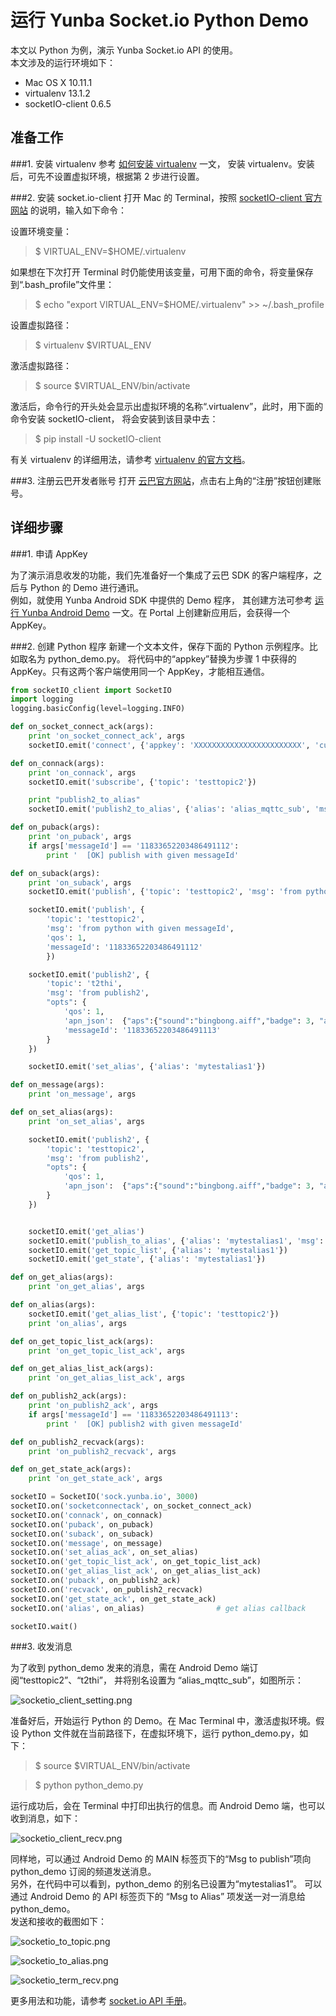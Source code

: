 # 运行 Yunba Socket.io Python Demo

本文以 Python 为例，演示 Yunba Socket.io API 的使用。
<br>
本文涉及的运行环境如下：

* Mac OS X 10.11.1
* virtualenv 13.1.2
* socketIO-client 0.6.5

## 准备工作

###1. 安装 virtualenv
参考 [如何安装 virtualenv](https://github.com/yunba/docs/blob/master/support/knowledge_base/Install_virtualenv.md) 一文，
安装 virtualenv。安装后，可先不设置虚拟环境，根据第 2 步进行设置。

###2. 安装 socket.io-client
打开 Mac 的 Terminal，按照 [socketIO-client 官方网站](https://pypi.python.org/pypi/socketIO-client) 的说明，输入如下命令：
<br>

设置环境变量：
>$ VIRTUAL_ENV=$HOME/.virtualenv

如果想在下次打开 Terminal 时仍能使用该变量，可用下面的命令，将变量保存到“.bash_profile”文件里：
>$ echo "export VIRTUAL_ENV=$HOME/.virtualenv" >> ~/.bash_profile

设置虚拟路径：
>$ virtualenv $VIRTUAL_ENV

激活虚拟路径：
>$ source $VIRTUAL_ENV/bin/activate

激活后，命令行的开头处会显示出虚拟环境的名称“.virtualenv”，此时，用下面的命令安装 socketIO-client，
将会安装到该目录中去：
>$ pip install -U socketIO-client

有关 virtualenv 的详细用法，请参考 [virtualenv 的官方文档](https://virtualenv.pypa.io/en/latest/userguide.html)。

###3. 注册云巴开发者账号
打开 [云巴官方网站](http://yunba.io "云巴官方网站")，点击右上角的“注册”按钮创建账号。  

## 详细步骤


###1. 申请 AppKey

为了演示消息收发的功能，我们先准备好一个集成了云巴 SDK 的客户端程序，之后与 Python 的 Demo 进行通讯。
<br>
例如，就使用 Yunba Android SDK 中提供的 Demo 程序，
其创建方法可参考 [运行 Yunba Android Demo](https://github.com/yunba/docs/blob/master/quickstart/demo/Demo_Android.md) 一文。在 Portal 上创建新应用后，会获得一个 AppKey。

###2. 创建 Python 程序
新建一个文本文件，保存下面的 Python 示例程序。比如取名为 python_demo.py。
将代码中的“appkey”替换为步骤 1 中获得的 AppKey。只有这两个客户端使用同一个 AppKey，才能相互通信。<br>

```python
from socketIO_client import SocketIO
import logging
logging.basicConfig(level=logging.INFO)

def on_socket_connect_ack(args):
    print 'on_socket_connect_ack', args
    socketIO.emit('connect', {'appkey': 'XXXXXXXXXXXXXXXXXXXXXXXX', 'customid': 'python_demo'})

def on_connack(args):
    print 'on_connack', args
    socketIO.emit('subscribe', {'topic': 'testtopic2'})

    print "publish2_to_alias"
    socketIO.emit('publish2_to_alias', {'alias': 'alias_mqttc_sub', 'msg': "hello to alias from publish2_to_alias"});

def on_puback(args):
    print 'on_puback', args
    if args['messageId'] == '11833652203486491112':
        print '  [OK] publish with given messageId'

def on_suback(args):
    print 'on_suback', args
    socketIO.emit('publish', {'topic': 'testtopic2', 'msg': 'from python', 'qos': 1})

    socketIO.emit('publish', {
        'topic': 'testtopic2',
        'msg': 'from python with given messageId',
        'qos': 1,
        'messageId': '11833652203486491112'
        })

    socketIO.emit('publish2', {
        'topic': 't2thi',
        'msg': 'from publish2',
        "opts": {
            'qos': 1,
            'apn_json':  {"aps":{"sound":"bingbong.aiff","badge": 3, "alert":"douban"}},
            'messageId': '11833652203486491113'
        }
    })

    socketIO.emit('set_alias', {'alias': 'mytestalias1'})

def on_message(args):
    print 'on_message', args

def on_set_alias(args):
    print 'on_set_alias', args

    socketIO.emit('publish2', {
        'topic': 'testtopic2',
        'msg': 'from publish2',
        "opts": {
            'qos': 1,
            'apn_json':  {"aps":{"sound":"bingbong.aiff","badge": 3, "alert":"douban"}}
        }
    })


    socketIO.emit('get_alias')
    socketIO.emit('publish_to_alias', {'alias': 'mytestalias1', 'msg': "hello to alias"})
    socketIO.emit('get_topic_list', {'alias': 'mytestalias1'})
    socketIO.emit('get_state', {'alias': 'mytestalias1'})

def on_get_alias(args):
    print 'on_get_alias', args

def on_alias(args):
    socketIO.emit('get_alias_list', {'topic': 'testtopic2'})
    print 'on_alias', args

def on_get_topic_list_ack(args):
    print 'on_get_topic_list_ack', args

def on_get_alias_list_ack(args):
    print 'on_get_alias_list_ack', args

def on_publish2_ack(args):
    print 'on_publish2_ack', args
    if args['messageId'] == '11833652203486491113':
        print '  [OK] publish2 with given messageId'

def on_publish2_recvack(args):
    print 'on_publish2_recvack', args

def on_get_state_ack(args):
    print 'on_get_state_ack', args

socketIO = SocketIO('sock.yunba.io', 3000)
socketIO.on('socketconnectack', on_socket_connect_ack)
socketIO.on('connack', on_connack)
socketIO.on('puback', on_puback)
socketIO.on('suback', on_suback)
socketIO.on('message', on_message)
socketIO.on('set_alias_ack', on_set_alias)
socketIO.on('get_topic_list_ack', on_get_topic_list_ack)
socketIO.on('get_alias_list_ack', on_get_alias_list_ack)
socketIO.on('puback', on_publish2_ack)
socketIO.on('recvack', on_publish2_recvack)
socketIO.on('get_state_ack', on_get_state_ack)
socketIO.on('alias', on_alias)                # get alias callback

socketIO.wait()

```

###3. 收发消息

为了收到 python_demo 发来的消息，需在 Android Demo 端订阅“testtopic2”、“t2thi”，
并将别名设置为 “alias_mqttc_sub”，如图所示：

![socketio_client_setting.png](https://raw.githubusercontent.com/yunba/docs/master/image/for_quickstart/socketio_client_setting.png)

准备好后，开始运行 Python 的 Demo。在 Mac Terminal 中，激活虚拟环境。假设 Python 文件就在当前路径下，在虚拟环境下，运行 python_demo.py，如下：

>$ source $VIRTUAL_ENV/bin/activate

>$ python python_demo.py 

运行成功后，会在 Terminal 中打印出执行的信息。而 Android Demo 端，也可以收到消息，如下：

![socketio_client_recv.png](https://raw.githubusercontent.com/yunba/docs/master/image/for_quickstart/socketio_client_recv.png)

同样地，可以通过 Android Demo 的 MAIN 标签页下的“Msg to publish”项向 python_demo 订阅的频道发送消息。<br>
另外，在代码中可以看到，python_demo 的别名已设置为“mytestalias1”。
可以通过 Android Demo 的 API 标签页下的 “Msg to Alias” 项发送一对一消息给 python_demo。<br>
发送和接收的截图如下：

![socketio_to_topic.png](https://raw.githubusercontent.com/yunba/docs/master/image/for_quickstart/socketio_to_topic.png)

![socketio_to_alias.png](https://raw.githubusercontent.com/yunba/docs/master/image/for_quickstart/socketio_to_alias.png)

![socketio_term_recv.png](https://raw.githubusercontent.com/yunba/docs/master/image/for_quickstart/socketio_term_recv.png)

更多用法和功能，请参考 [socket.io API 手册](http://yunba.io/docs2/socket.io_API/)。
